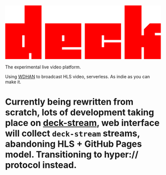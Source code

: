 ![deck](https://github.com/MadeByEmil/deck/raw/master/branding/regular/logo.png)


The experimental live video platform.


Using [WDHAN](https://github.com/MadeByEmil/WDHAN) to broadcast HLS video, serverless. As indie as you can make it.

# Currently being rewritten from scratch, lots of development taking place on [deck-stream](https://github.com/MadeByEmil/deck-stream), web interface will collect `deck-stream` streams, abandoning HLS + GitHub Pages model. Transitioning to hyper:// protocol instead.